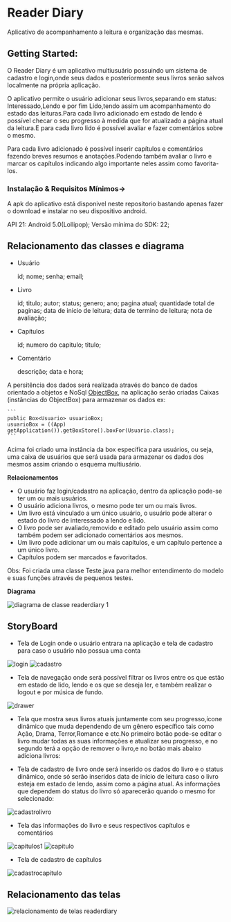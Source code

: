# Reader Diary

Aplicativo de acompanhamento a leitura e organização das mesmas.

## Getting Started:

O Reader Diary é um aplicativo multiusuário possuindo um sistema de cadastro e login,onde seus dados e posteriormente seus livros serão salvos localmente na própria aplicação.

O aplicativo permite o usuário adicionar seus livros,separando em status: Interessado,Lendo e por fim Lido,tendo assim um acompanhamento do estado das leituras.Para cada livro adicionado em estado de lendo é possível checar o seu progresso à medida que for atualizado a página atual da leitura.E para cada livro lido é possível avaliar e fazer comentários sobre o mesmo.

Para cada livro adicionado é possível inserir capítulos e comentários fazendo breves resumos e anotações.Podendo também avaliar o livro e marcar os capítulos indicando algo importante neles assim como favorita-los.
	

### Instalação & Requisitos Mínimos->

A apk do aplicativo está disponivel neste repositorio bastando apenas fazer o download e instalar no seu dispositivo android.

API 21: Android 5.0(Lollipop);
Versão mínima do SDK: 22;

## Relacionamento das classes e diagrama

* Usuário

	id;
	nome;
	senha;
	email;
	
* Livro

	id;
	titulo;
	autor;
	status;
	genero;
	ano;
	pagina atual;
	quantidade total de paginas;
	data de inicio de leitura;
	data de termino de leitura;
	nota de avaliação;
	
* Capítulos

	id;
	numero do capitulo;
	titulo;
	
* Comentário

	descrição;
	data e hora;
	
A persitência dos dados será realizada através do banco de dados orientado a objetos e NoSql [ObjectBox](https://objectbox.io/), na aplicação serão criadas Caixas (instâncias do ObjectBox) para armazenar os dados ex:

	```
	public Box<Usuario> usuarioBox;
	usuarioBox = ((App) getApplication()).getBoxStore().boxFor(Usuario.class);
	```

Acima foi criado uma instância da box específica para usuários, ou seja, uma caixa de usuários que será usada para armazenar os dados dos mesmos assim criando o esquema multiusário.

**Relacionamentos**
- O usuário faz login/cadastro na aplicação, dentro da aplicação pode-se ter um ou mais usuários.
- O usuário adiciona livros, o mesmo pode ter um ou mais livros.
- Um livro está vinculado a um único usuário, o usuário pode alterar o estado do livro de interessado a lendo e lido.
- O livro pode ser avaliado,removido e editado pelo usuário assim como também podem ser adicionado comentários aos mesmos.
- Um livro pode adicionar um ou mais capítulos, e um capítulo pertence a um único livro.
- Capítulos podem ser marcados e favoritados.

Obs: Foi criada uma classe Teste.java para melhor entendimento do modelo e suas funções através de pequenos testes.

**Diagrama**
	
![diagrama de classe readerdiary 1](https://user-images.githubusercontent.com/33494009/52619426-bba39280-2e88-11e9-9c11-6c78ef4a74ee.png)



## StoryBoard

- Tela de Login onde o usuário entrara na aplicação e tela de cadastro para caso o usuário não possua uma conta

![login](https://user-images.githubusercontent.com/33494009/52617797-1d153280-2e84-11e9-9c7b-52b945f90efd.png)
![cadastro](https://user-images.githubusercontent.com/33494009/52617796-1d153280-2e84-11e9-80ff-7eb74c98557e.png)


- Tela de navegação onde será possível filtrar os livros entre os que estão em estado de lido, lendo e os que se deseja ler, e também realizar o logout e por música de fundo.

![drawer](https://user-images.githubusercontent.com/33494009/52618563-58b0fc00-2e86-11e9-86ad-1183be805602.png)


- Tela que mostra seus livros atuais juntamente com seu progresso,ícone dinâmico que muda dependendo de um gênero específico tais como Ação, Drama, Terror,Romance e etc.No primeiro botão pode-se editar o livro mudar todas as suas informações e atualizar seu progresso, e no segundo terá a opção de remover o livro,e no botão mais abaixo adiciona livros:


- Tela de cadastro de livro onde será inserido os dados do livro e o status dinâmico, onde só serão inseridos data de início de leitura caso o livro esteja em estado de lendo, assim como a página atual. As informações que dependem do status do livro só aparecerão quando o mesmo for selecionado:

![cadastrolivro](https://user-images.githubusercontent.com/33494009/52618901-471c2400-2e87-11e9-912f-cfc329956657.png)


- Tela das informações do livro e seus respectivos capítulos e comentários


![capitulos1](https://user-images.githubusercontent.com/33494009/52618566-59499280-2e86-11e9-8b6e-58f47ab6219a.png)
![capitulo](https://user-images.githubusercontent.com/33494009/52618902-471c2400-2e87-11e9-9149-b09a34dd9120.png)



- Tela de cadastro de capítulos

![cadastrocapitulo](https://user-images.githubusercontent.com/33494009/52618564-58b0fc00-2e86-11e9-929b-4fbcba50da70.png)

## Relacionamento das telas
![relacionamento de telas readerdiary](https://user-images.githubusercontent.com/33494009/52619309-7ed79b80-2e88-11e9-98fc-ee9e5fa88ad4.jpeg)

